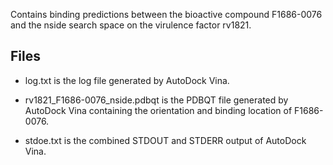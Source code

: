 Contains binding predictions between the bioactive compound F1686-0076 and the nside search space on the virulence factor rv1821.

## Files

- log.txt is the log file generated by AutoDock Vina.

- rv1821_F1686-0076_nside.pdbqt is the PDBQT file generated by AutoDock Vina containing the orientation and binding location of F1686-0076.

- stdoe.txt is the combined STDOUT and STDERR output of AutoDock Vina.

